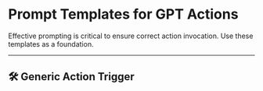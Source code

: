 # Prompt Templates for GPT Actions

Effective prompting is critical to ensure correct action invocation. Use these templates as a foundation.

---

## 🛠️ Generic Action Trigger

